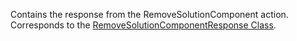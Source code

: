 Contains the response from the RemoveSolutionComponent action.
Corresponds to the [RemoveSolutionComponentResponse Class](https://msdn.microsoft.com/library/microsoft.crm.sdk.messages.removesolutioncomponentresponse.aspx).
